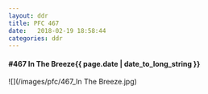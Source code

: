 ```yaml
---
layout: ddr
title: PFC 467
date:   2018-02-19 18:58:44
categories: ddr
---
```


#### **#467** In The Breeze<span class="pull-right">{{ page.date | date_to_long_string }}</span>
![](/images/pfc/467_In The Breeze.jpg)
